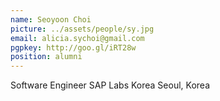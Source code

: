 ```yaml
---
name: Seoyoon Choi
picture: ../assets/people/sy.jpg
email: alicia.sychoi@gmail.com
pgpkey: http://goo.gl/iRT28w
position: alumni
---
```

Software Engineer
SAP Labs Korea
Seoul, Korea
